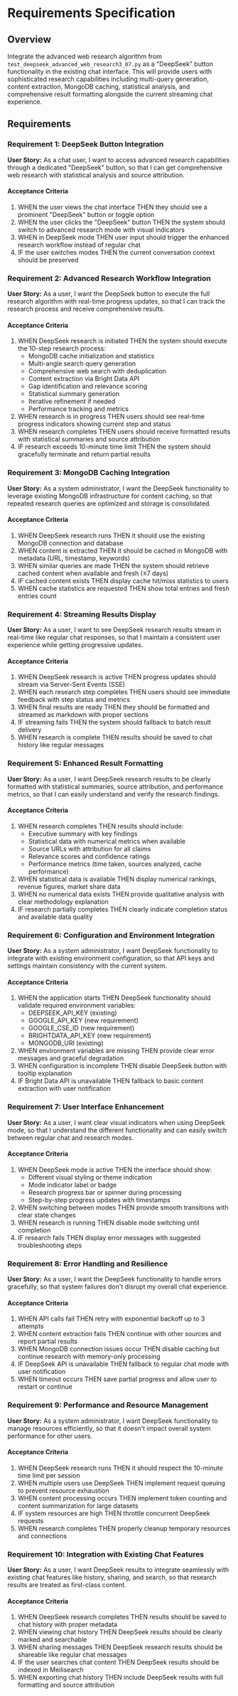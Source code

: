 # Requirements Specification

## Overview
Integrate the advanced web research algorithm from `test_deepseek_advanced_web_research3_07.py` as a "DeepSeek" button functionality in the existing chat interface. This will provide users with sophisticated research capabilities including multi-query generation, content extraction, MongoDB caching, statistical analysis, and comprehensive result formatting alongside the current streaming chat experience.

## Requirements

### Requirement 1: DeepSeek Button Integration
**User Story:** As a chat user, I want to access advanced research capabilities through a dedicated "DeepSeek" button, so that I can get comprehensive web research with statistical analysis and source attribution.

#### Acceptance Criteria
1. WHEN the user views the chat interface THEN they should see a prominent "DeepSeek" button or toggle option
2. WHEN the user clicks the "DeepSeek" button THEN the system should switch to advanced research mode with visual indicators
3. WHEN in DeepSeek mode THEN user input should trigger the enhanced research workflow instead of regular chat
4. IF the user switches modes THEN the current conversation context should be preserved

### Requirement 2: Advanced Research Workflow Integration
**User Story:** As a user, I want the DeepSeek button to execute the full research algorithm with real-time progress updates, so that I can track the research process and receive comprehensive results.

#### Acceptance Criteria
1. WHEN DeepSeek research is initiated THEN the system should execute the 10-step research process:
   - MongoDB cache initialization and statistics
   - Multi-angle search query generation
   - Comprehensive web search with deduplication
   - Content extraction via Bright Data API
   - Gap identification and relevance scoring
   - Statistical summary generation
   - Iterative refinement if needed
   - Performance tracking and metrics
2. WHEN research is in progress THEN users should see real-time progress indicators showing current step and status
3. WHEN research completes THEN users should receive formatted results with statistical summaries and source attribution
4. IF research exceeds 10-minute time limit THEN the system should gracefully terminate and return partial results

### Requirement 3: MongoDB Caching Integration
**User Story:** As a system administrator, I want the DeepSeek functionality to leverage existing MongoDB infrastructure for content caching, so that repeated research queries are optimized and storage is consolidated.

#### Acceptance Criteria
1. WHEN DeepSeek research runs THEN it should use the existing MongoDB connection and database
2. WHEN content is extracted THEN it should be cached in MongoDB with metadata (URL, timestamp, keywords)
3. WHEN similar queries are made THEN the system should retrieve cached content when available and fresh (≤7 days)
4. IF cached content exists THEN display cache hit/miss statistics to users
5. WHEN cache statistics are requested THEN show total entries and fresh entries count

### Requirement 4: Streaming Results Display
**User Story:** As a user, I want to see DeepSeek research results stream in real-time like regular chat responses, so that I maintain a consistent user experience while getting progressive updates.

#### Acceptance Criteria
1. WHEN DeepSeek research is active THEN progress updates should stream via Server-Sent Events (SSE)
2. WHEN each research step completes THEN users should see immediate feedback with step status and metrics
3. WHEN final results are ready THEN they should be formatted and streamed as markdown with proper sections
4. IF streaming fails THEN the system should fallback to batch result delivery
5. WHEN research is complete THEN results should be saved to chat history like regular messages

### Requirement 5: Enhanced Result Formatting
**User Story:** As a user, I want DeepSeek research results to be clearly formatted with statistical summaries, source attribution, and performance metrics, so that I can easily understand and verify the research findings.

#### Acceptance Criteria
1. WHEN research completes THEN results should include:
   - Executive summary with key findings
   - Statistical data with numerical metrics when available
   - Source URLs with attribution for all claims
   - Relevance scores and confidence ratings
   - Performance metrics (time taken, sources analyzed, cache performance)
2. WHEN statistical data is available THEN display numerical rankings, revenue figures, market share data
3. WHEN no numerical data exists THEN provide qualitative analysis with clear methodology explanation
4. IF research partially completes THEN clearly indicate completion status and available data quality

### Requirement 6: Configuration and Environment Integration
**User Story:** As a system administrator, I want DeepSeek functionality to integrate with existing environment configuration, so that API keys and settings maintain consistency with the current system.

#### Acceptance Criteria
1. WHEN the application starts THEN DeepSeek functionality should validate required environment variables:
   - DEEPSEEK_API_KEY (existing)
   - GOOGLE_API_KEY (new requirement)
   - GOOGLE_CSE_ID (new requirement)
   - BRIGHTDATA_API_KEY (new requirement)
   - MONGODB_URI (existing)
2. WHEN environment variables are missing THEN provide clear error messages and graceful degradation
3. WHEN configuration is incomplete THEN disable DeepSeek button with tooltip explanation
4. IF Bright Data API is unavailable THEN fallback to basic content extraction with user notification

### Requirement 7: User Interface Enhancement
**User Story:** As a user, I want clear visual indicators when using DeepSeek mode, so that I understand the different functionality and can easily switch between regular chat and research modes.

#### Acceptance Criteria
1. WHEN DeepSeek mode is active THEN the interface should show:
   - Different visual styling or theme indication
   - Mode indicator label or badge
   - Research progress bar or spinner during processing
   - Step-by-step progress updates with timestamps
2. WHEN switching between modes THEN provide smooth transitions with clear state changes
3. WHEN research is running THEN disable mode switching until completion
4. IF research fails THEN display error messages with suggested troubleshooting steps

### Requirement 8: Error Handling and Resilience
**User Story:** As a user, I want the DeepSeek functionality to handle errors gracefully, so that system failures don't disrupt my overall chat experience.

#### Acceptance Criteria
1. WHEN API calls fail THEN retry with exponential backoff up to 3 attempts
2. WHEN content extraction fails THEN continue with other sources and report partial results
3. WHEN MongoDB connection issues occur THEN disable caching but continue research with memory-only processing
4. IF DeepSeek API is unavailable THEN fallback to regular chat mode with user notification
5. WHEN timeout occurs THEN save partial progress and allow user to restart or continue

### Requirement 9: Performance and Resource Management
**User Story:** As a system administrator, I want DeepSeek functionality to manage resources efficiently, so that it doesn't impact overall system performance for other users.

#### Acceptance Criteria
1. WHEN DeepSeek research runs THEN it should respect the 10-minute time limit per session
2. WHEN multiple users use DeepSeek THEN implement request queuing to prevent resource exhaustion
3. WHEN content processing occurs THEN implement token counting and content summarization for large datasets
4. IF system resources are high THEN throttle concurrent DeepSeek requests
5. WHEN research completes THEN properly cleanup temporary resources and connections

### Requirement 10: Integration with Existing Chat Features
**User Story:** As a user, I want DeepSeek results to integrate seamlessly with existing chat features like history, sharing, and search, so that research results are treated as first-class content.

#### Acceptance Criteria
1. WHEN DeepSeek research completes THEN results should be saved to chat history with proper metadata
2. WHEN viewing chat history THEN DeepSeek results should be clearly marked and searchable
3. WHEN sharing messages THEN DeepSeek research results should be shareable like regular chat messages
4. IF the user searches chat content THEN DeepSeek results should be indexed in Meilisearch
5. WHEN exporting chat history THEN include DeepSeek results with full formatting and source attribution